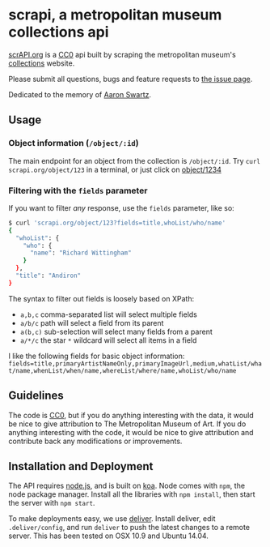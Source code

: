 # scrapi, a metropolitan museum collections api

[scrAPI.org](scrapi.org) is a [CC0](http://creativecommons.org/publicdomain/zero/1.0) api built by scraping the metropolitan museum's [collections](metmuseum.org/collection) website.

Please submit all questions, bugs and feature requests to [the issue page](https://github.com/jedahan/collections-api/issues).

Dedicated to the memory of [Aaron Swartz](http://en.wikipedia.org/wiki/Aaron_Swartz).

## Usage

### Object information (`/object/:id`)

The main endpoint for an object from the collection is `/object/:id`. Try `curl scrapi.org/object/123` in a terminal, or just click on [object/1234](object/123)

### Filtering with the `fields` parameter
If you want to filter *any* response, use the `fields` parameter, like so:

```bash
$ curl 'scrapi.org/object/123?fields=title,whoList/who/name'
{
  "whoList": {
    "who": {
      "name": "Richard Wittingham"
    }
  },
  "title": "Andiron"
}
```

The syntax to filter out fields is loosely based on XPath:

- `a,b,c` comma-separated list will select multiple fields
- `a/b/c` path will select a field from its parent
- `a(b,c)` sub-selection will select many fields from a parent
- `a/*/c` the star `*` wildcard will select all items in a field

I like the following fields for basic object information: `fields=title,primaryArtistNameOnly,primaryImageUrl,medium,whatList/what/name,whenList/when/name,whereList/where/name,whoList/who/name`

## Guidelines

The code is [CC0](http://creativecommons.org/publicdomain/zero/1.0), but if you do anything interesting with the data, it would be nice to give attribution to The Metropolitan Museum of Art. If you do anything interesting with the code, it would be nice to give attribution and contribute back any modifications or improvements.

## Installation and Deployment

The API requires [node.js](http://nodejs.org), and is built on [koa](koajs.com). Node comes with `npm`, the node package manager. Install all the libraries with `npm install`, then start the server with `npm start`.

To make deployments easy, we use  [deliver](https://github.com/gerhard/deliver). Install deliver, edit `.deliver/config`, and run `deliver` to push the latest changes to a remote server. This has been tested on OSX 10.9 and Ubuntu 14.04.
